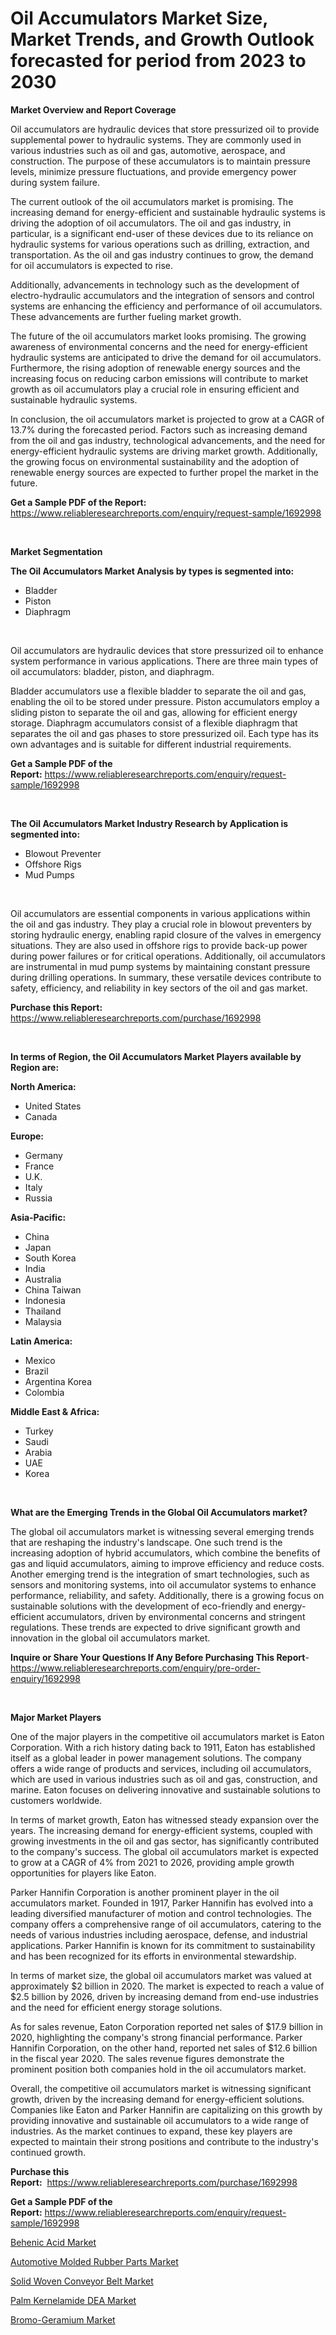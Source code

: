 <p><h1>Oil Accumulators Market Size, Market Trends, and Growth Outlook forecasted for period from 2023 to 2030</h1></p><p><strong>Market Overview and Report Coverage</strong></p>
<p><p>Oil accumulators are hydraulic devices that store pressurized oil to provide supplemental power to hydraulic systems. They are commonly used in various industries such as oil and gas, automotive, aerospace, and construction. The purpose of these accumulators is to maintain pressure levels, minimize pressure fluctuations, and provide emergency power during system failure.</p><p>The current outlook of the oil accumulators market is promising. The increasing demand for energy-efficient and sustainable hydraulic systems is driving the adoption of oil accumulators. The oil and gas industry, in particular, is a significant end-user of these devices due to its reliance on hydraulic systems for various operations such as drilling, extraction, and transportation. As the oil and gas industry continues to grow, the demand for oil accumulators is expected to rise.</p><p>Additionally, advancements in technology such as the development of electro-hydraulic accumulators and the integration of sensors and control systems are enhancing the efficiency and performance of oil accumulators. These advancements are further fueling market growth.</p><p>The future of the oil accumulators market looks promising. The growing awareness of environmental concerns and the need for energy-efficient hydraulic systems are anticipated to drive the demand for oil accumulators. Furthermore, the rising adoption of renewable energy sources and the increasing focus on reducing carbon emissions will contribute to market growth as oil accumulators play a crucial role in ensuring efficient and sustainable hydraulic systems.</p><p>In conclusion, the oil accumulators market is projected to grow at a CAGR of 13.7% during the forecasted period. Factors such as increasing demand from the oil and gas industry, technological advancements, and the need for energy-efficient hydraulic systems are driving market growth. Additionally, the growing focus on environmental sustainability and the adoption of renewable energy sources are expected to further propel the market in the future.</p></p>
<p><strong>Get a Sample PDF of the Report:</strong> <a href="https://www.reliableresearchreports.com/enquiry/request-sample/1692998">https://www.reliableresearchreports.com/enquiry/request-sample/1692998</a></p>
<p>&nbsp;</p>
<p><strong>Market Segmentation</strong></p>
<p><strong>The Oil Accumulators Market Analysis by types is segmented into:</strong></p>
<p><ul><li>Bladder</li><li>Piston</li><li>Diaphragm</li></ul></p>
<p>&nbsp;</p>
<p><p>Oil accumulators are hydraulic devices that store pressurized oil to enhance system performance in various applications. There are three main types of oil accumulators: bladder, piston, and diaphragm. </p><p>Bladder accumulators use a flexible bladder to separate the oil and gas, enabling the oil to be stored under pressure. Piston accumulators employ a sliding piston to separate the oil and gas, allowing for efficient energy storage. Diaphragm accumulators consist of a flexible diaphragm that separates the oil and gas phases to store pressurized oil. Each type has its own advantages and is suitable for different industrial requirements.</p></p>
<p><strong>Get a Sample PDF of the Report:</strong>&nbsp;<a href="https://www.reliableresearchreports.com/enquiry/request-sample/1692998">https://www.reliableresearchreports.com/enquiry/request-sample/1692998</a></p>
<p>&nbsp;</p>
<p><strong>The Oil Accumulators Market Industry Research by Application is segmented into:</strong></p>
<p><ul><li>Blowout Preventer</li><li>Offshore Rigs</li><li>Mud Pumps</li></ul></p>
<p>&nbsp;</p>
<p><p>Oil accumulators are essential components in various applications within the oil and gas industry. They play a crucial role in blowout preventers by storing hydraulic energy, enabling rapid closure of the valves in emergency situations. They are also used in offshore rigs to provide back-up power during power failures or for critical operations. Additionally, oil accumulators are instrumental in mud pump systems by maintaining constant pressure during drilling operations. In summary, these versatile devices contribute to safety, efficiency, and reliability in key sectors of the oil and gas market.</p></p>
<p><strong>Purchase this Report:</strong>&nbsp; <a href="https://www.reliableresearchreports.com/purchase/1692998">https://www.reliableresearchreports.com/purchase/1692998</a></p>
<p>&nbsp;</p>
<p><strong>In terms of Region, the Oil Accumulators Market Players available by Region are:</strong></p>
<p>
    <p> <strong> North America: </strong>
        <ul>
            <li>United States</li>
            <li>Canada</li>
        </ul>
        </p> 
    <p> <strong> Europe: </strong>
        <ul>
            <li>Germany</li>
            <li>France</li>
            <li>U.K.</li>
            <li>Italy</li>
            <li>Russia</li>
        </ul>
        </p> 
    <p> <strong> Asia-Pacific: </strong>
        <ul>
            <li>China</li>
            <li>Japan</li>
            <li>South Korea</li>
            <li>India</li>
            <li>Australia</li>
            <li>China Taiwan</li>
            <li>Indonesia</li>
            <li>Thailand</li>
            <li>Malaysia</li>
        </ul>
        </p> 
    <p> <strong> Latin America: </strong>
        <ul>
            <li>Mexico</li>
            <li>Brazil</li>
            <li>Argentina Korea</li>
            <li>Colombia</li>
        </ul>
        </p> 
    <p> <strong> Middle East & Africa: </strong>
        <ul>
            <li>Turkey</li>
            <li>Saudi</li>
            <li>Arabia</li>
            <li>UAE</li>
            <li>Korea</li>
        </ul>
    </p>
    </p>
<p>&nbsp;</p>
<p><strong>What are the Emerging Trends in the Global Oil Accumulators market?</strong></p>
<p><p>The global oil accumulators market is witnessing several emerging trends that are reshaping the industry's landscape. One such trend is the increasing adoption of hybrid accumulators, which combine the benefits of gas and liquid accumulators, aiming to improve efficiency and reduce costs. Another emerging trend is the integration of smart technologies, such as sensors and monitoring systems, into oil accumulator systems to enhance performance, reliability, and safety. Additionally, there is a growing focus on sustainable solutions with the development of eco-friendly and energy-efficient accumulators, driven by environmental concerns and stringent regulations. These trends are expected to drive significant growth and innovation in the global oil accumulators market.</p></p>
<p><strong>Inquire or Share Your Questions If Any Before Purchasing This Report</strong>- <a href="https://www.reliableresearchreports.com/enquiry/pre-order-enquiry/1692998">https://www.reliableresearchreports.com/enquiry/pre-order-enquiry/1692998</a></p>
<p>&nbsp;</p>
<p><strong>Major Market Players</strong></p>
<p><p>One of the major players in the competitive oil accumulators market is Eaton Corporation. With a rich history dating back to 1911, Eaton has established itself as a global leader in power management solutions. The company offers a wide range of products and services, including oil accumulators, which are used in various industries such as oil and gas, construction, and marine. Eaton focuses on delivering innovative and sustainable solutions to customers worldwide.</p><p>In terms of market growth, Eaton has witnessed steady expansion over the years. The increasing demand for energy-efficient systems, coupled with growing investments in the oil and gas sector, has significantly contributed to the company's success. The global oil accumulators market is expected to grow at a CAGR of 4% from 2021 to 2026, providing ample growth opportunities for players like Eaton.</p><p>Parker Hannifin Corporation is another prominent player in the oil accumulators market. Founded in 1917, Parker Hannifin has evolved into a leading diversified manufacturer of motion and control technologies. The company offers a comprehensive range of oil accumulators, catering to the needs of various industries including aerospace, defense, and industrial applications. Parker Hannifin is known for its commitment to sustainability and has been recognized for its efforts in environmental stewardship.</p><p>In terms of market size, the global oil accumulators market was valued at approximately $2 billion in 2020. The market is expected to reach a value of $2.5 billion by 2026, driven by increasing demand from end-use industries and the need for efficient energy storage solutions. </p><p>As for sales revenue, Eaton Corporation reported net sales of $17.9 billion in 2020, highlighting the company's strong financial performance. Parker Hannifin Corporation, on the other hand, reported net sales of $12.6 billion in the fiscal year 2020. The sales revenue figures demonstrate the prominent position both companies hold in the oil accumulators market.</p><p>Overall, the competitive oil accumulators market is witnessing significant growth, driven by the increasing demand for energy-efficient solutions. Companies like Eaton and Parker Hannifin are capitalizing on this growth by providing innovative and sustainable oil accumulators to a wide range of industries. As the market continues to expand, these key players are expected to maintain their strong positions and contribute to the industry's continued growth.</p></p>
<p><strong>Purchase this Report:</strong>&nbsp;&nbsp;<a href="https://www.reliableresearchreports.com/purchase/1692998">https://www.reliableresearchreports.com/purchase/1692998</a></p>
<p></p>
<p><strong>Get a Sample PDF of the Report:</strong>&nbsp;<a href="https://www.reliableresearchreports.com/enquiry/request-sample/1692998">https://www.reliableresearchreports.com/enquiry/request-sample/1692998</a></p>
<p><p><a href="https://www.linkedin.com/pulse/behenic-acid-market-challenges-opportunities-growth-drivers/">Behenic Acid Market</a></p><p><a href="https://medium.com/@dashawnmoen/automotive-molded-rubber-parts-market-share-evolution-and-market-growth-trends-2023-2030-7aba62b63f22">Automotive Molded Rubber Parts Market</a></p><p><a href="https://medium.com/@luispacocha/solid-woven-conveyor-belt-market-insight-market-trends-growth-forecasted-from-2023-to-2030-c041dd15b070">Solid Woven Conveyor Belt Market</a></p><p><a href="https://www.linkedin.com/pulse/palm-kernelamide-dea-market-share-amp-new-trends-analysis/">Palm Kernelamide DEA Market</a></p><p><a href="https://www.linkedin.com/pulse/decoding-bromo-geramium-market-deep-dive-latest-trends/">Bromo-Geramium Market</a></p></p>